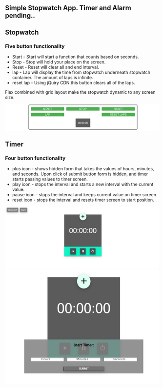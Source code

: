 ## Simple Stopwatch App. Timer and Alarm pending..

## Stopwatch
### Five button functionality

* Start - Start will start a function that counts based on seconds.
* Stop - Stop will hold your place on the screen.
* Reset -  Reset will clear all and end interval.
* lap - Lap will display the time from stopwatch underneath stopwatch container. The amount of laps is infinite.
* reset lap - Using jQuiry CDN this button clears all of the laps. 



Flex combined with grid layout make the stopwatch dynamic to any screen size. 


![](stopWatch.png)

## Timer
### Four button functionality

* plus icon - shows hidden form that takes the values of hours, minutes, and seconds.  Upon click of submit button form is hidden, and timer starts passing values to timer screen. 
* play icon - stops the interval and starts a new interval with the current value. 
* pause icon - stops the interval and keeps current value on timer screen. 
* reset icon - stops the interval and resets timer screen to start position.

![](timer.png)
![](timeradd.png)


